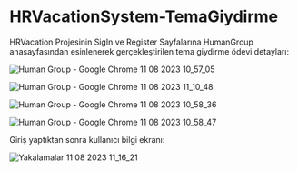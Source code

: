 # HRVacationSystem-TemaGiydirme
HRVacation Projesinin SigIn ve Register Sayfalarına HumanGroup anasayfasından esinlenerek gerçekleştirilen tema giydirme ödevi detayları:

![Human Group - Google Chrome 11 08 2023 10_57_05](https://github.com/ibrahimBinarbasi/HRVacationSystem-TemaGiydirme/assets/140318380/9be69081-ee41-4b96-a5c4-52f87ddac66f)

![Human Group - Google Chrome 11 08 2023 11_10_48](https://github.com/ibrahimBinarbasi/HRVacationSystem-TemaGiydirme/assets/140318380/2a824a32-3fdf-4abe-a7eb-8d9e78079146)

![Human Group - Google Chrome 11 08 2023 10_58_36](https://github.com/ibrahimBinarbasi/HRVacationSystem-TemaGiydirme/assets/140318380/0b3084df-1b42-438f-9bb4-3ce5472e8132)

![Human Group - Google Chrome 11 08 2023 10_58_47](https://github.com/ibrahimBinarbasi/HRVacationSystem-TemaGiydirme/assets/140318380/3025118f-9cbf-4e79-befc-d00491066b46)

Giriş yaptıktan sonra kullanıcı bilgi ekranı:

![Yakalamalar 11 08 2023 11_16_21](https://github.com/ibrahimBinarbasi/HRVacationSystem-TemaGiydirme/assets/140318380/bf22b574-f64b-4b5a-a437-44d92efed0e7)
